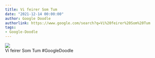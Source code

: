 ```yaml
---
title: Vi feirer Som Tum
date: "2021-12-14 00:00:00"
author: Google Doodle
authorlink: https://www.google.com/search?q=Vi%20feirer%20Som%20Tum
tags:
- Google-Doodle
---
```

<img src="https://www.google.com/logos/doodles/2021/celebrating-som-tum-6753651837109216-law.gif" referrerpolicy="no-referrer"><br>Vi feirer Som Tum #GoogleDoodle